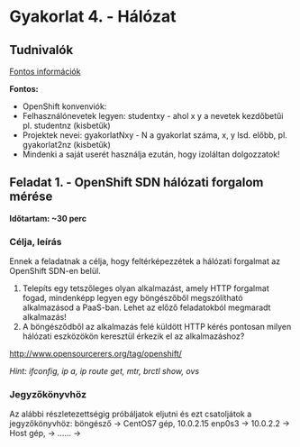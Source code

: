 # Gyakorlat 4. - Hálózat

## Tudnivalók
[Fontos információk](Tudnivalok.md)

**Fontos:**
- OpenShift konvenviók:
 - Felhasználónevetek legyen: studentxy - ahol x y a nevetek kezdőbetűi pl. studentnz (kisbetűk)
 - Projektek nevei: gyakorlatNxy - N a gyakorlat száma, x, y lsd. előbb, pl. gyakorlat2nz (kisbetűk)
- Mindenki a saját userét használja ezután, hogy izoláltan dolgozzatok!


## Feladat 1. - OpenShift SDN hálózati forgalom mérése
**Időtartam: ~30 perc**

### Célja, leírás
Ennek a feladatnak a célja, hogy feltérképezzétek a hálózati forgalmat az OpenShift SDN-en belül.

1. Telepíts egy tetszőleges olyan alkalmazást, amely HTTP forgalmat fogad, mindenképp legyen egy böngészőből megszólítható alkalmazásod a PaaS-ban. Lehet az előző feladatokból megmaradt alkalmazás!
2. A böngésződből az alkalmazás felé küldött HTTP kérés pontosan milyen hálózati eszközökön keresztül érkezik el az alkalmazáshoz?

http://www.opensourcerers.org/tag/openshift/   

_Hint: ifconfig, ip a, ip route get, mtr, brctl show, ovs_

### Jegyzőkönyvhöz
Az alábbi részletezettségig próbáljatok eljutni és ezt csatoljátok a jegyzőkönyvhöz:
böngésző -> CentOS7 gép, 10.0.2.15 enp0s3 -> 10.0.2.2 -> Host gép, -> ...... -> 

